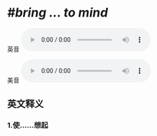 # ***\#bring ... to mind*** 
英音
<audio src="./media/bring ... to mind1.aac" controls="controls"></audio>

美音
<audio src="./media/bring ... to mind2.aac" controls="controls"></audio>



  

英文释义
---
### 1.**使……想起**  


